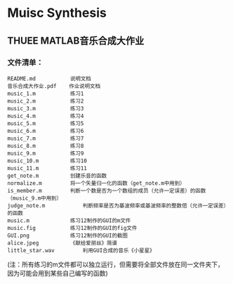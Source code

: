 # Muisc Synthesis
## THUEE MATLAB音乐合成大作业

### 文件清单：

    README.md			说明文档
    音乐合成大作业.pdf    作业说明文档
    music_1.m			练习1
    music_2.m			练习2
    music_3.m			练习3
    music_4.m			练习4
    music_5.m			练习5
    music_6.m			练习6
    music_7.m			练习7
    music_8.m			练习8
    music_9.m			练习9
    music_10.m			练习10
    music_11.m			练习11
    get_note.m			创建乐音的函数
    normalize.m			将一个矢量归一化的函数（get_note.m中用到）
    is_member.m			判断一个数是否为一个数组的成员（允许一定误差）的函数（music_9.m中用到）
    judge_note.m			判断频率是否为基波频率或基波频率的整数倍（允许一定误差）的函数
    music.m				练习12制作的GUI的m文件
    music.fig			练习12制作的GUI的fig文件
    GUI.png				练习12制作的GUI的截图
    alice.jpeg			《献给爱丽丝》简谱
    little_star.wav			利用GUI合成的音乐《小星星》

(注：所有练习的m文件都可以独立运行，但需要将全部文件放在同一文件夹下，因为可能会用到某些自己编写的函数)

